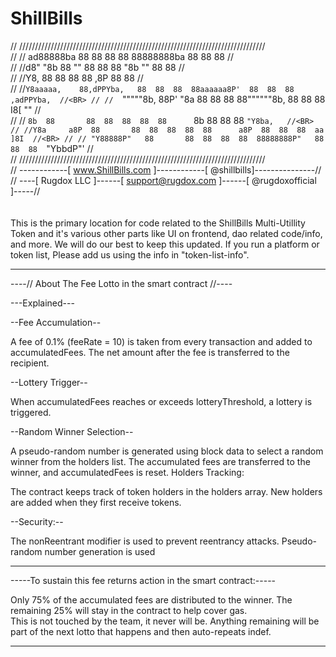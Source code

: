 # ShillBills


// //////////////////////////////////////////////////////////////////////////////<BR>
// // ad88888ba   88           88  88  88  88888888ba   88  88  88             //<BR>
// //d8"     "8b  88           ""  88  88  88      "8b  ""  88  88             //<BR>
// //Y8,          88               88  88  88      ,8P      88  88             //<BR>
// //`Y8aaaaa,    88,dPPYba,   88  88  88  88aaaaaa8P'  88  88  88  ,adPPYba,  //<BR>
// //  `"""""8b,  88P'    "8a  88  88  88  88""""""8b,  88  88  88  I8[    ""  //<BR>
// //        `8b  88       88  88  88  88  88      `8b  88  88  88   `"Y8ba,   //<BR>
// //Y8a     a8P  88       88  88  88  88  88      a8P  88  88  88  aa    ]8I  //<BR>
// // "Y88888P"   88       88  88  88  88  88888888P"   88  88  88  `"YbbdP"'  //<BR>
// //////////////////////////////////////////////////////////////////////////////<BR>
// ------------[ www.ShillBills.com  ]------------[ @shillbills]---------------//<BR>
// ----[ Rugdox LLC ]------[ support@rugdox.com ]------[ @rugdoxofficial ]-----// <BR>
<BR>
<BR>
This is the primary location for code related to the ShillBills Multi-Utillity Token
and it's various other parts like UI on frontend, dao related code/info, and more.
We will do our best to keep this updated.  If you run a platform or token list,
Please add us using the info in "token-list-info".

________________________________________________________
----//  About The Fee Lotto in the smart contract //----

---Explained---

--Fee Accumulation--

A fee of 0.1% (feeRate = 10) is taken from every transaction and added to accumulatedFees.
The net amount after the fee is transferred to the recipient.


--Lottery Trigger--

When accumulatedFees reaches or exceeds lotteryThreshold, a lottery is triggered.

--Random Winner Selection--

A pseudo-random number is generated using block data to select a random winner from the holders list.
The accumulated fees are transferred to the winner, and accumulatedFees is reset.
Holders Tracking:

The contract keeps track of token holders in the holders array. New holders are added when they first receive tokens.

--Security:--

The nonReentrant modifier is used to prevent reentrancy attacks.
Pseudo-random number generation is used

___________________________________________________________________
-----To sustain this fee returns action in the smart contract:-----

Only 75% of the accumulated fees are distributed to the winner. 
The remaining 25% will stay in the contract to help cover gas.  
This is not touched by the team, it never will be. 
Anything remaining will be part of the next lotto that happens 
and then auto-repeats indef.
___________________________________________________________________
